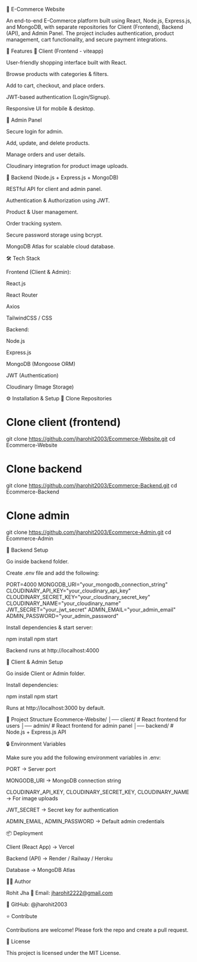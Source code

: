 🛒 E-Commerce Website

An end-to-end E-Commerce platform built using React, Node.js, Express.js, and MongoDB, with separate repositories for Client (Frontend), Backend (API), and Admin Panel. The project includes authentication, product management, cart functionality, and secure payment integrations.

🚀 Features
🔹 Client (Frontend - viteapp)

User-friendly shopping interface built with React.

Browse products with categories & filters.

Add to cart, checkout, and place orders.

JWT-based authentication (Login/Signup).

Responsive UI for mobile & desktop.

🔹 Admin Panel

Secure login for admin.

Add, update, and delete products.

Manage orders and user details.

Cloudinary integration for product image uploads.

🔹 Backend (Node.js + Express.js + MongoDB)

RESTful API for client and admin panel.

Authentication & Authorization using JWT.

Product & User management.

Order tracking system.

Secure password storage using bcrypt.

MongoDB Atlas for scalable cloud database.

🛠️ Tech Stack

Frontend (Client & Admin):

React.js

React Router

Axios

TailwindCSS / CSS

Backend:

Node.js

Express.js

MongoDB (Mongoose ORM)

JWT (Authentication)

Cloudinary (Image Storage)

⚙️ Installation & Setup
🔹 Clone Repositories
# Clone client (frontend)
git clone https://github.com/jharohit2003/Ecommerce-Website.git
cd Ecommerce-Website

# Clone backend
git clone https://github.com/jharohit2003/Ecommerce-Backend.git
cd Ecommerce-Backend

# Clone admin
git clone https://github.com/jharohit2003/Ecommerce-Admin.git
cd Ecommerce-Admin

🔹 Backend Setup

Go inside backend folder.

Create .env file and add the following:

PORT=4000
MONGODB_URI="your_mongodb_connection_string"
CLOUDINARY_API_KEY="your_cloudinary_api_key"
CLOUDINARY_SECRET_KEY="your_cloudinary_secret_key"
CLOUDINARY_NAME="your_cloudinary_name"
JWT_SECRET="your_jwt_secret"
ADMIN_EMAIL="your_admin_email"
ADMIN_PASSWORD="your_admin_password"


Install dependencies & start server:

npm install
npm start


Backend runs at http://localhost:4000

🔹 Client & Admin Setup

Go inside Client or Admin folder.

Install dependencies:

npm install
npm start


Runs at http://localhost:3000
 by default.

📂 Project Structure
Ecommerce-Website/
│── client/        # React frontend for users
│── admin/         # React frontend for admin panel
│── backend/       # Node.js + Express.js API

🔒 Environment Variables

Make sure you add the following environment variables in .env:

PORT → Server port

MONGODB_URI → MongoDB connection string

CLOUDINARY_API_KEY, CLOUDINARY_SECRET_KEY, CLOUDINARY_NAME → For image uploads

JWT_SECRET → Secret key for authentication

ADMIN_EMAIL, ADMIN_PASSWORD → Default admin credentials

📦 Deployment

Client (React App) → Vercel

Backend (API) → Render
 / Railway
 / Heroku

Database → MongoDB Atlas

👨‍💻 Author

Rohit Jha
📧 Email: jharohit2222@gmail.com

🔗 GitHub: @jharohit2003

⭐ Contribute

Contributions are welcome! Please fork the repo and create a pull request.

📜 License

This project is licensed under the MIT License.

